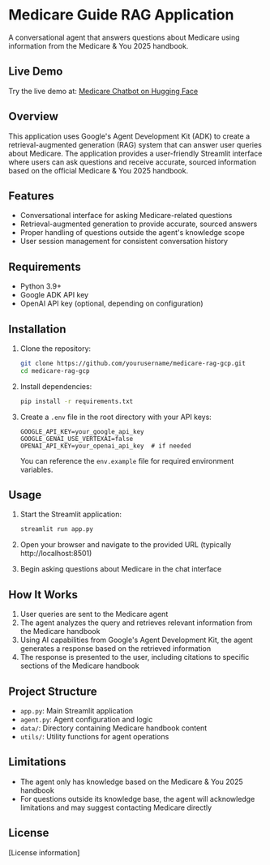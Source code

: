 # Medicare Guide RAG Application

A conversational agent that answers questions about Medicare using information from the Medicare & You 2025 handbook.

## Live Demo

Try the live demo at: [Medicare Chatbot on Hugging Face](https://huggingface.co/spaces/matthewchung74/medicare_chatbot)

## Overview

This application uses Google's Agent Development Kit (ADK) to create a retrieval-augmented generation (RAG) system that can answer user queries about Medicare. The application provides a user-friendly Streamlit interface where users can ask questions and receive accurate, sourced information based on the official Medicare & You 2025 handbook.

## Features

- Conversational interface for asking Medicare-related questions
- Retrieval-augmented generation to provide accurate, sourced answers
- Proper handling of questions outside the agent's knowledge scope
- User session management for consistent conversation history

## Requirements

- Python 3.9+
- Google ADK API key
- OpenAI API key (optional, depending on configuration)

## Installation

1. Clone the repository:
   ```bash
   git clone https://github.com/yourusername/medicare-rag-gcp.git
   cd medicare-rag-gcp
   ```

2. Install dependencies:
   ```bash
   pip install -r requirements.txt
   ```

3. Create a `.env` file in the root directory with your API keys:
   ```
   GOOGLE_API_KEY=your_google_api_key
   GOOGLE_GENAI_USE_VERTEXAI=false
   OPENAI_API_KEY=your_openai_api_key  # if needed
   ```

   You can reference the `env.example` file for required environment variables.

## Usage

1. Start the Streamlit application:
   ```bash
   streamlit run app.py
   ```

2. Open your browser and navigate to the provided URL (typically http://localhost:8501)

3. Begin asking questions about Medicare in the chat interface

## How It Works

1. User queries are sent to the Medicare agent
2. The agent analyzes the query and retrieves relevant information from the Medicare handbook
3. Using AI capabilities from Google's Agent Development Kit, the agent generates a response based on the retrieved information
4. The response is presented to the user, including citations to specific sections of the Medicare handbook

## Project Structure

- `app.py`: Main Streamlit application
- `agent.py`: Agent configuration and logic
- `data/`: Directory containing Medicare handbook content
- `utils/`: Utility functions for agent operations

## Limitations

- The agent only has knowledge based on the Medicare & You 2025 handbook
- For questions outside its knowledge base, the agent will acknowledge limitations and may suggest contacting Medicare directly

## License

[License information]